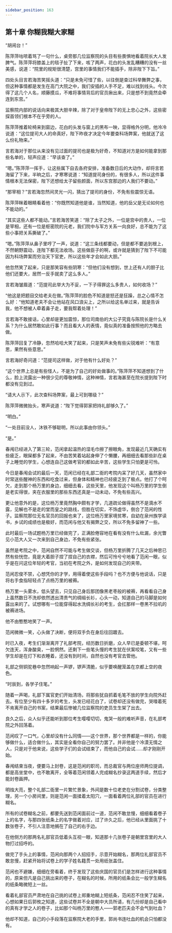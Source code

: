 ```yaml
---
sidebar_position: 163
---
```


## 第十章 **你糊我糊大家糊**

“胡闹台！”

陈萍萍咕哝着骂了一句什么，桌旁那几位监察院的头目有些畏惧地看着院长大人发脾气。陈萍萍将膝盖上的毯子扯了下来，咳了两声，花白的头发乱糟糟的没有一丝美感，说道：“院里的规矩很清楚，宫里的事情我们不能插手，除非陛下下旨。”

四处头目言若海苦笑摇头道：“只是未免可惜了些，以往倒是查过科举舞弊之事，但这种事情都是发生在高门大院之中，我们安插的人手不足，难以找到线头。今次得了这几个人名，顺藤摸瓜，不难将事情背后的官员揪出来，只是想不到竟然会牵连到东宫。”

监察院内部的说话向来极其大胆辛辣，除了对于皇帝陛下的无上忠心之外，这些密探首领们根本不在乎旁的人。

陈萍萍推着轮椅来到窗边，花白的头发与窗上的黑布一映，显得格外分明，他冷冷说道：“这位提司大人的命真好，陛下昨夜才决定今年要查科场弊案，他就送了这么份礼物来。”

言若海对于那位从来没有见过面的提司也是极为好奇，不知道对方是如何能拿到那些名单的，轻声应道：“早该查了。”

“嗯。”陈萍萍一挥手，让这些属下自去各府安排，准备数日后的大动作，却将言若海留了下来，半晌之后，才寒寒说道：“知道提司身份的，有很多人，所以这件事情根本无法保密，陛下还想给太子留些颜面，所以东宫那边的人我们不要动。”

“那宰相？”言若海忽然间灵光一闪，猜出了提司的身份，不免有些震惊无语。

陈萍萍眯着眼睛看着他：“你既然知道他是谁，当然知道，他的岳父是无论如何也不能动的。”

“其实这些人都不能动。”言若海苦笑道：“除了太子之外，一位是宫中的贵人，一位是宰相，还有一位是枢密院的元老，我们院中与军方关系一向良好，总不能为了这些小事把关系撕破了。”

“嗯。”陈萍萍从鼻子里哼了一声，说道：“这三条线都要动，但是都不要追到根上，不然朝野震动，连陛下都无法收场。这些做臣子的啊，或许就是猜到了陛下不可能因为科场弊案而穷治天下官吏，所以这些年才会如此大胆。”

他忽然笑了起来，只是那笑容有些阴寒：“但他们没有想到，世上还有人的胆子比他们还要大，居然一反手就卖了这么多人。”

言若海皱眉道：“范提司此举大为不妥，一下子得罪这么多贵人，如何收场？”

“他这是把题目交给老夫在做。”陈萍萍的脸色不知道是怒还是狂躁，总之心情不怎么好：“他知道老夫不会让他站在风口浪尖上，之所以给这名单过来，就是告诉我，他不想被人牵着鼻子走，要我帮着处理！”

言若海不敢接话，心里却是更加震惊，那位司南伯的大公子究竟与陈院长是什么关系？为什么居然敢如此行事？而且看大人的表情，竟似真的准备按照他的方略去做。

陈萍萍回复了冷静，忽然哈哈大笑了起来，只是笑声未免有些尖锐难听：“有意思，果然有些意思。”

言若海好奇问道：“范提司这样做，对于他有什么好处？”

“这个世界上总是有些怪人，不是为了自己的好处做事的。”陈萍萍不知道想到了什么，脸上流露出一种很少见的尊敬神情，这种神情，言若海甚至在院长提到陛下时都没有见到过。

“请大人示下，此次查科场弊案，最上可到哪级？”

陈萍萍微微抬头，寒声说道：“陛下觉得郭家把持礼部够久了。”

“明白。”

“一处目前没人，沐铁不够聪明，所以此事由你领头。”

“是。”

春闱已经进入了第三轮，范闲拿起温热的湿毛巾擦了擦眼角，发现最近几天确实有些疲乏，眼屎都多了起来，不由苦笑着站起身伸了个懒腰，再细细去看那些趴在桌子上睡觉的学生，心想连自己这做考官的都如此辛苦，这些学生只怕更是可怜。

今日是春闱会试的最后一天，范闲已经在礼部二衙的考院内呆了好几天，虽然家中时常送些醒神的东西和吃食过来，但身体和精神也已经疲乏到了极点。他打了个呵欠，走到那个杨万里的身边，细细去看，这些天里，他发现这个叫杨万里的学生倒是老实得很，夹在衣服里的那些东西还真是一动未动，不免有些高兴。

更让他意外的是，这位杨万里竟然胸中颇有才学，几道疏论做得虽然不是滴水不露，见解也不是走的堂而皇之的路线，但胜在切实，不饰虚华，倒合了范闲的性子。监察院那位无名官员的回报也来了，这位杨万里家境贫寒，自幼在泉州族学读书，乡试的成绩也是极好，而范闲与他又有揭弊之交，所以不免多留神了一些。

此时最后一场试题杨万里已经做完了，正满脸倦容地在看有没有什么纰漏，余光瞥见小范大人又一次来到自己身边，不免有些紧张。

虽然是考院之中，范闲自然不可能与考生做交谈，但杨万里折腾了几天之后神思已然有些恍惚，竟是大着胆子捏了捏自己的衣襟，然后可怜兮兮地看了范闲一眼，似乎是在问这位年轻的考官，当初在考院之外，是如何发现自己的夹带。

范闲忍俊不禁，心想凭你的才学，用得着使这些手段吗？也不方便与他说话，只是将右手食指轻轻点了点杨万里的被褥。

杨万里一头雾水，低头望去，只见自己身后那团像黑老枣般的被褥，再看看自己身上虽然数日不洗却依然透出清贵气的绸缎长衫，心头一动，知道自己的马脚是如何露出来的了。试想哪有一位能穿得起水洗绸长衫的考生，会扛那样一卷黑不拉叽的被褥进场。

他不由憨憨地笑了一声。

范闲微微一笑，心头做了决断，便将双手负在身后往回踱去。

时已入夜，考生们渐渐离开了礼部考院，经历数日折磨，众人早已是委顿不堪，呵欠连天，浑身酸臭，一脸惘然。还剩下一些笔头慢的考生犹在伏案咬笔，又有一些学生却是在灯下和衣睡着，还没有到时间，自然也没有考官去管他。

礼部之侧铜驼巷中忽然响起一声锣，锣声清脆，似乎要唤醒笼盖在京都上空的夜色。

“时辰到，各学子住笔。”

随着一声喝，礼部下属官吏们开始清场，将那些犹自抓着毛笔不放的学生向院外赶去。有位至少有四十多岁的考生，头发已经花白了，试卷却还没有做完，哭嚎着死不肯离开自己的书案，结果最后惨被几位监察院的吏员生生架了出去。

良久之后，众人似乎还能听到那位考生嘤嘤切切，鬼哭一般的难听声音，在礼部考院之外回荡着。

范闲叹了一口气，心里却没有什么同情——这个世界，那个世界都是一样的，你能够做什么，适合做什么，其实是全看你自己的努力罢了。并非他是个冷漠无情之人，只是对于他来说，这些学子们的会试结束了，而他自己的会试……却才刚刚开始。

春闱结束当夜，便要马上封卷，这是范闲的职司，而总裁官与两位座师两位提调，都是高坐堂中，也不敢离开，全等着范闲领着人完成糊名抄录这两道手续，然后才能封卷画押。

明烛大亮，整个礼部二衙里一片繁忙景象，外间是数十位老吏在分割试卷，分类整理，另一个小房间里，则是范闲一面揉着太阳穴，一面看着两位礼部的官员在进行糊名。

所有的试卷糊名之前，都要先送到范闲面前过一道，范闲不敢怠慢，细细看着卷子上的名字，与那四张纸条上的名字做着对应，过了许久之后，他已经从里面挑了十数张卷子，不引人注意地搁在了自己的右手边。

在他侧方的那两名礼部官员低着头互视一眼，知道那十几张卷子是朝里宫里的大人物打过招呼的。

做完了手头上的事情，范闲向那两个人招招手，示意开始糊名，那两位礼部官员不敢怠慢，赶紧开始将试卷上的学子姓名籍贯一处用纸张盖住。

范闲也不避嫌，细细在旁看着，终于发现了这些庆国的官员们是怎样进行这种事情的，原来但凡是自己挑出来的卷子，在糊名的时候，所用的纸条会比一般学生糊名的纸条略微短上一丝。

看着礼部官员严肃地在自己挑的试卷上郑重地糊上短纸条，范闲忍不住笑了起来，心想如果日后郭攸之知道，这些试卷并不全是朝中大员所请，有几份却是自己看中的真有才学之人的卷子，比如那个叫杨万里的憨人——郭老匹夫会不会气到吐血？

他却不知道，自己的小手段落在监察院大老的手里，郭尚书连吐血的机会只怕都没有。

